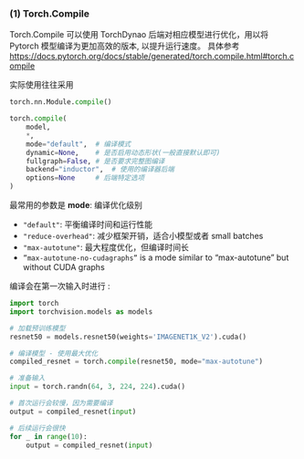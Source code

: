 ### (1) Torch.Compile 
Torch.Compile 可以使用 TorchDynao 后端对相应模型进行优化，用以将 Pytorch 模型编译为更加高效的版本, 以提升运行速度。 具体参考 https://docs.pytorch.org/docs/stable/generated/torch.compile.html#torch.compile 

实际使用往往采用
```python fold title:实际使用
torch.nn.Module.compile() 
```

```python fold title:
torch.compile(
    model, 
    *,
    mode="default",  # 编译模式
    dynamic=None,    # 是否启用动态形状(一般直接默认即可)
    fullgraph=False, # 是否要求完整图编译
    backend="inductor",  # 使用的编译器后端
    options=None     # 后端特定选项
)
```

最常用的参数是 **mode**: 编译优化级别 
- `"default"`: 平衡编译时间和运行性能
- `"reduce-overhead"`: 减少框架开销，适合小模型或者 small batches 
- `"max-autotune"`: 最大程度优化，但编译时间长  
- `”max-autotune-no-cudagraphs”` is a mode similar to “max-autotune” but without CUDA graphs 

编译会在第一次输入时进行 : 
```python fold title:使用示例
import torch
import torchvision.models as models

# 加载预训练模型
resnet50 = models.resnet50(weights='IMAGENET1K_V2').cuda()

# 编译模型 - 使用最大优化
compiled_resnet = torch.compile(resnet50, mode="max-autotune")

# 准备输入
input = torch.randn(64, 3, 224, 224).cuda()

# 首次运行会较慢，因为需要编译
output = compiled_resnet(input)

# 后续运行会很快
for _ in range(10):
    output = compiled_resnet(input)
```

